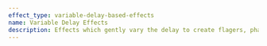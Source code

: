 ```yaml
---
effect_type: variable-delay-based-effects
name: Variable Delay Effects 
description: Effects which gently vary the delay to create flagers, phasers and choruses
---
```


